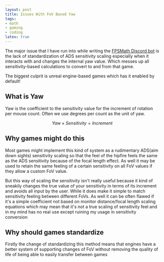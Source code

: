 ```yaml
---
layout: post
title: Issues With FoV Based Yaw
tags:
- math
- gaming
- coding
latex: true
---
```


The major issue that I have run into while writing the [FPSMath Discord bot](https://fpsmath.xyz) is the lack of standardization of ADS sensitivity scaling especially when it interacts with and changes the internal yaw value. Which messes up all sensitivity-based calculations to convert to and from that game.

The biggest culprit is unreal engine-based games which has it enabled by default!

## What is Yaw

Yaw is the coefficient to the sensitivity value for the increment of rotation per mouse count. Often we use degrees per count as the unit of yaw.

$$Yaw \times Sensitivity = Increment$$

## Why games might do this

Most games might implement this kind of system as a rudimentary ADS(aim down sights) sensitivity scaling so that the feel of the hipfire feels the same as the ADS sensitivity because of the focal length effect. As well it may be used to retain the same feeling of a certain sensitivity on all FoV values if they allow a custom FoV value.

But this way of scaling the sensitivity isn't really useful because it kind of sneakily changes the true value of your sensitivity in terms of its increment and avoids all input by the user. While it does make it simple to match sensitivity feeling between different FoVs. As well it can be often flawed if it's a simple coefficient not based on monitor distance/focal length scaling equations which may mean that it's not a true scaling of sensitivity feel and in my mind has no real use except ruining my usage in sensitivity conversion

## Why should games standardize

Firstly the change of standardizing this method means that engines have a better system of supporting changes of FoV without removing the quality of life of being able to easily transfer between games
